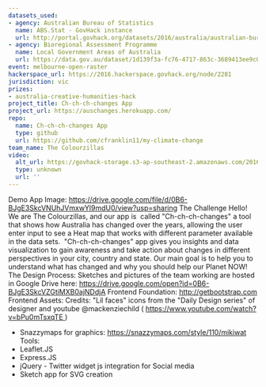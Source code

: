 ```yaml
---
datasets_used:
- agency: Australian Bureau of Statistics
  name: ABS.Stat - GovHack instance
  url: http://portal.govhack.org/datasets/2016/australia/australian-bureau-of-statistics/abs-govhack-stat.html
- agency: Bioregional Assessment Programme
  name: Local Government Areas of Australia
  url: https://data.gov.au/dataset/1d139f3a-fc76-4717-863c-3689413ee9c0
event: melbourne-open-raster
hackerspace_url: https://2016.hackerspace.govhack.org/node/2281
jurisdiction: vic
prizes:
- australia-creative-humanities-hack
project_title: Ch-ch-ch-changes App
project_url: https://auschanges.herokuapp.com/
repo:
  name: Ch-ch-ch-changes App
  type: github
  url: https://github.com/cfranklin11/my-climate-change
team_name: The Colourzillas
video:
  alt_url: https://govhack-storage.s3-ap-southeast-2.amazonaws.com/2016/demo-changesapp-govhack2016.mp4
  type: unknown
  url: ''
---
```


Demo App Image:
https://drive.google.com/file/d/0B6-BJgE3SkcVNUhJVmxwYl9mdU0/view?usp=sharing
The Challenge
Hello! We are The Colourzillas, and our app is  called "Ch-ch-ch-changes" a tool that shows how Australia has changed over the years, allowing the user enter input to see a Heat map that works with different parameter available in the data sets. 
"Ch-ch-ch-changes" app gives you insights and data visualization to gain awareness and take action about changes in different perspectives in your city, country and state. Our main goal is to help you to understand what has changed and why you should help our Planet NOW!
The Design Process:
Sketches and pictures of the team working are hosted in Google Drive here: https://drive.google.com/open?id=0B6-BJgE3SkcVZGtiMXB0ajNDdjA
Frontend Foundation:
http://getbootstrap.com
Frontend Assets:
Credits: "Lil faces" icons from the "Daily Design series" of designer and youtube @mackenziechild ( https://www.youtube.com/watch?v=bPu0mTsxqTE )
- Snazzymaps for graphics: https://snazzymaps.com/style/110/mikiwat
Tools:
- Leaflet.JS
- Express.JS
- jQuery
- Twitter widget js integration for Social media
- Sketch app for SVG creation